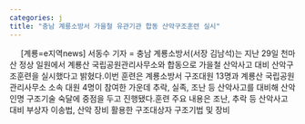 ```yaml
---
categories: j
title: "충남 계룡소방서 가을철 유관기관 합동 산악구조훈련 실시"
---
```

&nbsp;&nbsp;&nbsp;&nbsp; [계룡=e지역news] 서동수 기자 = 충남 계룡소방서(서장 김남석)는 지난 29일 천마산 정상 일원에서 계룡산 국립공원관리사무소와 합동으로 가을철 산악사고 대비 산악구조훈련을 실시했다고 밝혔다.이번 훈련은 계룡소방서 구조대원 13명과 계룡산 국립공원관리사무소 소속 대원 4명이 참여한 가운데 추락, 실족, 조난 등 산악사고를 대비해 산악 인명 구조기술 숙달에 중점을 두고 진행됐다.훈련 주요 내용은 조난, 추락 등 산악사고 대비 부상자 이송법, 산악 장비 활용한 구조대상자 구조기법 및 장비